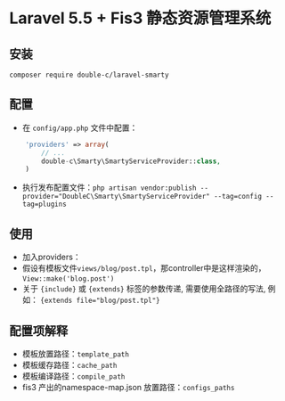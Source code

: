 Laravel 5.5 + Fis3 静态资源管理系统
======


## 安装

```
composer require double-c/laravel-smarty
```

## 配置
* 在 `config/app.php` 文件中配置：
```php
    'providers' => array(
        // ...
        double-c\Smarty\SmartyServiceProvider::class,
    )
```
* 执行发布配置文件：`php artisan vendor:publish --provider="DoubleC\Smarty\SmartyServiceProvider" --tag=config --tag=plugins`


## 使用
* 加入providers：
* 假设有模板文件`views/blog/post.tpl`，那controller中是这样渲染的，`View::make('blog.post')`
* 关于 `{include}` 或 `{extends}` 标签的参数传递, 需要使用全路径的写法, 例如： `{extends file="blog/post.tpl"}`


## 配置项解释
* 模板放置路径：`template_path`
* 模板缓存路径：`cache_path`
* 模板编译路径：`compile_path`
* fis3 产出的namespace-map.json 放置路径：`configs_paths`
